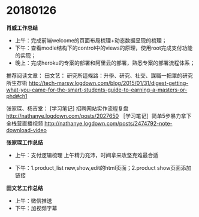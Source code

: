 # 20180126

**肖威工作总结**
- 上午：完成前端welcome的页面布局梳理+动态数据呈现的梳理；
- 下午：查看modle结构下的control中的views的原理，使用root完成支付功能的实现；
- 晚上：完成heroku的专案的部署和阿里云的部署，熟悉专案的部署流程体系；

推荐阅读文章：
田文艺：
研究所這條路：升學、研究、社交、謀職一把罩的研究所生存術
http://tech-marsw.logdown.com/blog/2015/01/31/digest-getting-what-you-came-for-the-smart-students-guide-to-earning-a-masters-or-phd#ch1

张家琛、杨吉堂：
[学习笔记] 招聘网站实作流程复盘
http://nathanye.logdown.com/posts/2027650
［学习笔记］简单5步暴力拿下全栈营直播视频
http://nathanye.logdown.com/posts/2474792-note-download-video

**张家琛工作总结**
- 上午：支付逻辑梳理 上午精力充沛，时间拿来攻坚克难最合适

- 下午：1.product_list new,show,edit的html页面；2.product show页面添加链接

**田文艺工作总结**
 - 上午：微信推送
 - 下午：加视频字幕
